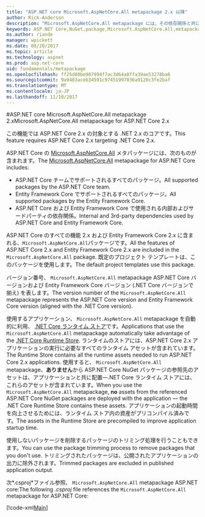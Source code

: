 ```yaml
---
title: "ASP.NET core Microsoft.AspNetCore.All metapackage 2.x 以降"
author: Rick-Anderson
description: "Microsoft.AspNetCore.All metapackage には、その依存関係と共に、サポートされているすべての ASP.NET Core および Entity Framework Core パッケージが含まれています。"
keywords: ASP.NET Core,NuGet,package,Microsoft.AspNetCore.All,metapackage
ms.author: riande
manager: wpickett
ms.date: 09/20/2017
ms.topic: article
ms.technology: aspnet
ms.prod: asp.net-core
uid: fundamentals/metapackage
ms.openlocfilehash: ff25d80be907994f7ac3d64a8ffa39ae53278ba6
ms.sourcegitcommit: 9a9483aceb34591c97451997036a9120c3fe2baf
ms.translationtype: MT
ms.contentlocale: ja-JP
ms.lasthandoff: 11/10/2017
---
```

#<a name="microsoftaspnetcoreall-metapackage-for-aspnet-core-2x"></a><span data-ttu-id="0fd60-104">ASP.NET core Microsoft.AspNetCore.All metapackage 2.x</span><span class="sxs-lookup"><span data-stu-id="0fd60-104">Microsoft.AspNetCore.All metapackage for ASP.NET Core 2.x</span></span>

<span data-ttu-id="0fd60-105">この機能では ASP.NET Core 2.x の対象とする .NET 2.x のコアです。</span><span class="sxs-lookup"><span data-stu-id="0fd60-105">This feature requires ASP.NET Core 2.x targeting .NET Core 2.x.</span></span>

<span data-ttu-id="0fd60-106">ASP.NET Core の [Microsoft.AspNetCore.All](https://www.nuget.org/packages/Microsoft.AspNetCore.All) メタパッケージには、次のものが含まれます。</span><span class="sxs-lookup"><span data-stu-id="0fd60-106">The [Microsoft.AspNetCore.All](https://www.nuget.org/packages/Microsoft.AspNetCore.All) metapackage for ASP.NET Core includes:</span></span>

* <span data-ttu-id="0fd60-107">ASP.NET Core チームでサポートされるすべてのパッケージ。</span><span class="sxs-lookup"><span data-stu-id="0fd60-107">All supported packages by the ASP.NET Core team.</span></span>
* <span data-ttu-id="0fd60-108">Entity Framework Core でサポートされるすべてのパッケージ。</span><span class="sxs-lookup"><span data-stu-id="0fd60-108">All supported packages by the Entity Framework Core.</span></span> 
* <span data-ttu-id="0fd60-109">ASP.NET Core および Entity Framework Core で使用される内部およびサードパーティの依存関係。</span><span class="sxs-lookup"><span data-stu-id="0fd60-109">Internal and 3rd-party dependencies used by ASP.NET Core and Entity Framework Core.</span></span> 

<span data-ttu-id="0fd60-110">ASP.NET Core のすべての機能 2.x および Entity Framework Core 2.x に含まれる、`Microsoft.AspNetCore.All`パッケージです。</span><span class="sxs-lookup"><span data-stu-id="0fd60-110">All the features of ASP.NET Core 2.x and Entity Framework Core 2.x are included in the `Microsoft.AspNetCore.All` package.</span></span> <span data-ttu-id="0fd60-111">既定のプロジェクト テンプレートは、このパッケージを使用します。</span><span class="sxs-lookup"><span data-stu-id="0fd60-111">The default project templates use this package.</span></span>

<span data-ttu-id="0fd60-112">バージョン番号、 `Microsoft.AspNetCore.All` metapackage ASP.NET Core バージョンおよび Entity Framework Core バージョン (.NET Core バージョンで揃え) を表します。</span><span class="sxs-lookup"><span data-stu-id="0fd60-112">The version number of the `Microsoft.AspNetCore.All` metapackage represents the ASP.NET Core version and Entity Framework Core version (aligned with the .NET Core version).</span></span>

<span data-ttu-id="0fd60-113">使用するアプリケーション、 `Microsoft.AspNetCore.All` metapackage を自動的に利用、 [.NET Core ランタイム ストア](https://docs.microsoft.com/dotnet/core/deploying/runtime-store)です。</span><span class="sxs-lookup"><span data-stu-id="0fd60-113">Applications that use the `Microsoft.AspNetCore.All` metapackage automatically take advantage of the [.NET Core Runtime Store](https://docs.microsoft.com/dotnet/core/deploying/runtime-store).</span></span> <span data-ttu-id="0fd60-114">ランタイムのストアには、ASP.NET Core 2.x アプリケーションの実行に必要なすべてのランタイム アセットが含まれています。</span><span class="sxs-lookup"><span data-stu-id="0fd60-114">The Runtime Store contains all the runtime assets needed to run ASP.NET Core 2.x applications.</span></span> <span data-ttu-id="0fd60-115">使用すると、 `Microsoft.AspNetCore.All` metapackage、**ありません**から ASP.NET Core NuGet パッケージの参照先のアセットは、アプリケーションと共に配置&mdash;.NET Core ランタイム ストアには、これらのアセットが含まれています。</span><span class="sxs-lookup"><span data-stu-id="0fd60-115">When you use the `Microsoft.AspNetCore.All` metapackage, **no** assets from the referenced ASP.NET Core NuGet packages are deployed with the application &mdash; the .NET Core Runtime Store contains these assets.</span></span> <span data-ttu-id="0fd60-116">アプリケーションの起動時間を向上させるためには、ランタイム ストア内の資産がプリコンパイル済みです。</span><span class="sxs-lookup"><span data-stu-id="0fd60-116">The assets in the Runtime Store are precompiled to improve application startup time.</span></span>

<span data-ttu-id="0fd60-117">使用しないパッケージを削除するパッケージのトリミング処理を行うこともできます。</span><span class="sxs-lookup"><span data-stu-id="0fd60-117">You can use the package trimming process to remove packages that you don't use.</span></span> <span data-ttu-id="0fd60-118">トリミングされたパッケージは、公開されたアプリケーションの出力に除外されます。</span><span class="sxs-lookup"><span data-stu-id="0fd60-118">Trimmed packages are excluded in published application output.</span></span>

<span data-ttu-id="0fd60-119">次*.csproj*ファイル参照、 `Microsoft.AspNetCore.All` metapackage ASP.NET core:</span><span class="sxs-lookup"><span data-stu-id="0fd60-119">The following *.csproj* file references the `Microsoft.AspNetCore.All` metapackage for ASP.NET Core:</span></span>

[!code-xml[Main](..\mvc\views\view-compilation\sample\MvcRazorCompileOnPublish2.csproj?highlight=9)]

